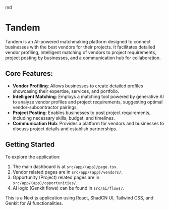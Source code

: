 md
# Tandem

Tandem is an AI-powered matchmaking platform designed to connect businesses with the best vendors for their projects. It facilitates detailed vendor profiling, intelligent matching of vendors to project requirements, project posting by businesses, and a communication hub for collaboration.

## Core Features:

*   **Vendor Profiling**: Allows businesses to create detailed profiles showcasing their expertise, services, and portfolio.
*   **Intelligent Matching**: Employs a matching tool powered by generative AI to analyze vendor profiles and project requirements, suggesting optimal vendor-subcontractor pairings.
*   **Project Posting**: Enables businesses to post project requirements, including necessary skills, budget, and timelines.
*   **Communication Hub**: Provides a platform for vendors and businesses to discuss project details and establish partnerships.

## Getting Started

To explore the application:

1.  The main dashboard is at `src/app/(app)/page.tsx`.
2.  Vendor related pages are in `src/app/(app)/vendors/`.
3.  Opportunity (Project) related pages are in `src/app/(app)/opportunities/`.
4.  AI logic (Genkit flows) can be found in `src/ai/flows/`.

This is a Next.js application using React, ShadCN UI, Tailwind CSS, and Genkit for AI functionalities.
